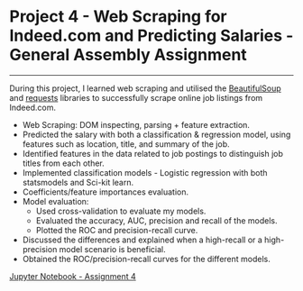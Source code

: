 # Project 4 - Web Scraping for Indeed.com and Predicting Salaries - General Assembly Assignment

- - - - 

During this project, I learned web scraping and utilised the [BeautifulSoup](https://www.crummy.com/software/BeautifulSoup/bs4/doc/) and [requests](https://2.python-requests.org/en/master/) libraries to successfully scrape online job listings from Indeed.com.

* Web Scraping: DOM inspecting, parsing + feature extraction. 
* Predicted the salary with both a classification & regression model, using features such as location, title, and summary of the job. 
* Identified features in the data related to job postings to distinguish job titles from each other.
* Implemented classification models - Logistic regression with both statsmodels and Sci-kit learn.
* Coefficients/feature importances evaluation. 
* Model evaluation:
  * Used cross-validation to evaluate my models.
  * Evaluated the accuracy, AUC, precision and recall of the models. 
  * Plotted the ROC and precision-recall curve.
* Discussed the differences and explained when a high-recall or a high-precision model scenario is beneficial.
* Obtained the ROC/precision-recall curves for the different models.

[Jupyter Notebook - Assignment 4](Project_4.ipynb)

